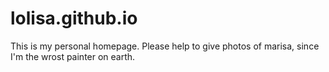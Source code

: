lolisa.github.io
=======================

This is my personal homepage.
Please help to give photos of marisa, since I'm the wrost painter on earth.
